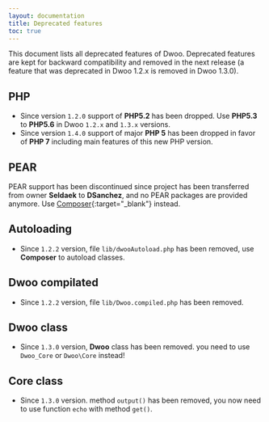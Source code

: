 ```yaml
---
layout: documentation
title: Deprecated features
toc: true
---
```


This document lists all deprecated features of Dwoo.
Deprecated features are kept for backward compatibility and removed in the next release
(a feature that was deprecated in Dwoo 1.2.x is removed in Dwoo 1.3.0).

## PHP
* Since version `1.2.0` support of **PHP5.2** has been dropped. Use **PHP5.3** to **PHP5.6** in Dwoo `1.2.x` and `1.3.x` versions.
* Since version `1.4.0` support of major **PHP 5** has been dropped in favor of **PHP 7** including main features of this new PHP version.

## PEAR
PEAR support has been discontinued since project has been transferred from owner **Seldaek** to **DSanchez**,
and no PEAR packages are provided anymore. Use [Composer](http://getcomposer.org){:target="_blank"} instead.
 
## Autoloading
* Since `1.2.2` version, file `lib/dwooAutoload.php` has been removed, use **Composer** to autoload classes.

## Dwoo compilated
* Since `1.2.2` version, file `lib/Dwoo.compiled.php` has been removed.

## Dwoo class
* Since `1.3.0` version, **Dwoo** class has been removed. you need to use `Dwoo_Core` or `Dwoo\Core` instead!

## Core class
* Since `1.3.0` version. method `output()` has been removed, you now need to use function `echo` with method `get()`.
